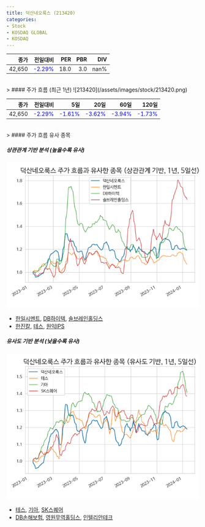 ```yaml
---
title: 덕산네오룩스 (213420)
categories:
- Stock
- KOSDAQ GLOBAL
- KOSDAQ
---
```


|종가|전일대비|PER|PBR|DIV|
|---:|-------:|--:|--:|--:|
|42,650|<span style="color: blue">-2.29%</span>|18.0|3.0|nan%|

<!-- more -->
<br>
> #### 주가 흐름 (최근 1년)
![213420](/assets/images/stock/213420.png)

|종가|전일대비|5일|20일|60일|120일|
|---:|-------:|--:|---:|---:|----:|
|42,650|<span style="color: blue">-2.29%</span>|<span style="color: blue">-1.61%</span>|<span style="color: blue">-3.62%</span>|<span style="color: blue">-3.94%</span>|<span style="color: blue">-1.73%</span>|

<br>
> #### 주가 흐름 유사 종목

##### 상관관계 기반 분석 (높을수록 유사)
![213420](/assets/images/stock/213420_corr.png)
- [한일시멘트](/300720/), [DB하이텍](/000990/), [솔브레인홀딩스](/036830/)
- [한진칼](/180640/), [테스](/095610/), [원익IPS](/240810/)

##### 유사도 기반 분석 (낮을수록 유사)	
![213420](/assets/images/stock/213420_sim.png)
- [테스](/095610/), [기아](/000270/), [SK스퀘어](/402340/)
- [DB손해보험](/005830/), [영원무역홀딩스](/009970/), [인텔리안테크](/189300/)